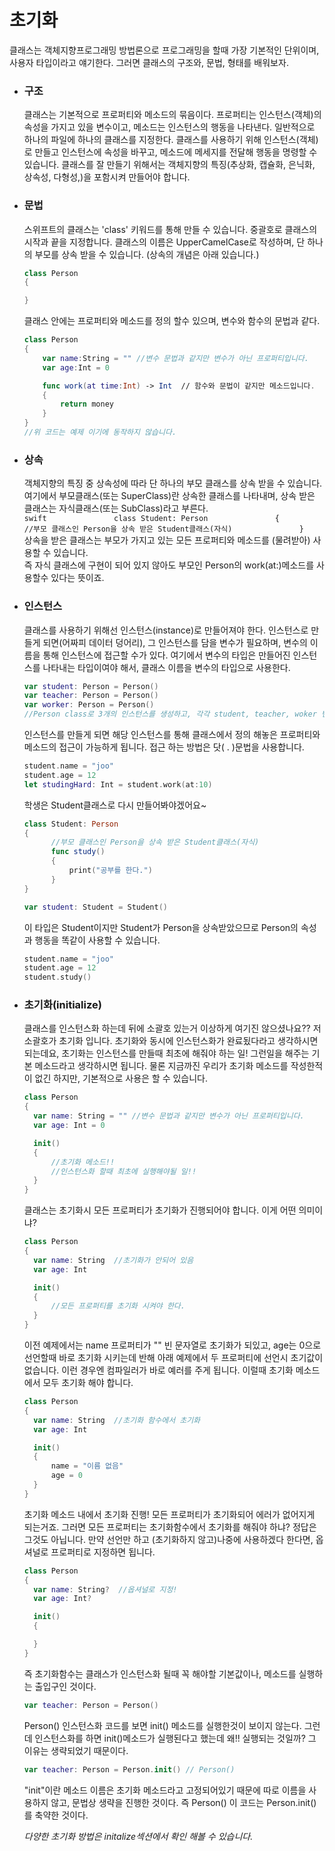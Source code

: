 # 초기화

클래스는 객체지향프로그래밍 방법론으로 프로그래밍을 할때 가장 기본적인 단위이며, 사용자 타입이라고 얘기한다. 그러면 클래스의 구조와, 문법, 형태를 배워보자.

* ### 구조

  클래스는 기본적으로 프로퍼티와 메소드의 묶음이다. 프로퍼티는 인스턴스\(객체\)의 속성을 가지고 있을 변수이고, 메소드는 인스턴스의 행동을 나타낸다. 일반적으로 하나의 파일에 하나의 클래스를 지정한다. 클래스를 사용하기 위해 인스턴스\(객체\)로 만들고 인스턴스에 속성을 바꾸고, 메소드에 메세지를 전달해 행동을 명령할 수 있습니다. 클래스를 잘 만들기 위해서는 객체지향의 특징\(추상화, 캡슐화, 은닉화, 상속성, 다형성,\)을 포함시켜 만들어야 합니다.

* ### 문법

  스위프트의 클래스는 'class' 키워드를 통해 만들 수 있습니다. 중괄호로 클래스의 시작과 끝을 지정합니다. 클래스의 이름은 UpperCamelCase로 작성하며, 단 하나의 부모를 상속 받을 수 있습니다. \(상속의 개념은 아래 있습니다.\)

  ```swift
  class Person
  {

  }
  ```

  클래스 안에는 프로퍼티와 메소드를 정의 할수 있으며, 변수와 함수의 문법과 같다.

  ```swift
  class Person
  {
      var name:String = "" //변수 문법과 같지만 변수가 아닌 프로퍼티입니다.
      var age:Int = 0

      func work(at time:Int) -> Int  // 함수와 문법이 같지만 메소드입니다.
      {
          return money
      }
  }
  //위 코드는 예제 이기에 동작하지 않습니다.
  ```

* ### 상속

  객체지향의 특징 중 상속성에 따라 단 하나의 부모 클래스를 상속 받을 수 있습니다. 여기에서 부모클래스\(또는 SuperClass\)란  상속한 클래스를 나타내며, 상속 받은 클래스는 자식클래스\(또는 SubClass\)라고 부른다.  
  `swift              
  class Student: Person              
  {              
     //부모 클래스인 Person을 상속 받은 Student클래스(자식)              
  }`  
  상속을 받은 클래스는 부모가 가지고 있는 모든 프로퍼티와 메소드를 \(물려받아\) 사용할 수 있습니다.  
  즉 자식 클래스에 구현이 되어 있지 않아도 부모인 Person의 work\(at:\)메소드를 사용할수 있다는 뜻이죠.

* ### 인스턴스

  클래스를 사용하기 위해선 인스턴스\(instance\)로 만들어져야 한다. 인스턴스로 만들게 되면\(어짜피 데이터 덩어리\), 그 인스턴스를 담을 변수가 필요하며, 변수의 이름을 통해 인스턴스에 접근할 수가 있다. 여기에서 변수의 타입은 만들어진 인스턴스를 나타내는 타입이여야 해서, 클래스 이름을 변수의 타입으로 사용한다.

  ```swift
  var student: Person = Person()
  var teacher: Person = Person()
  var worker: Person = Person()
  //Person class로 3개의 인스턴스를 생성하고, 각각 student, teacher, woker 변수에 할당되었으며 각각의 타입은 Person이다.
  ```

  인스턴스를 만들게 되면 해당 인스턴스를 통해 클래스에서 정의 해놓은 프로퍼티와 메소드의 접근이 가능하게 됩니다. 접근 하는 방법은 닷\( . \)문법을 사용합니다.

  ```swift      
  student.name = "joo"              
  student.age = 12              
  let studingHard: Int = student.work(at:10)
  ```

  학생은 Student클래스로 다시 만들어봐야겠어요~

  ```swift
  class Student: Person  
  { 
   		//부모 클래스인 Person을 상속 받은 Student클래스(자식)  
  		func study()  
    	{  
        	print("공부를 한다.")  
    	}  
  }
  ```

  ```swift
  var student: Student = Student()
  ```

  이 타입은 Student이지만 Student가 Person을 상속받았으므로 Person의 속성과 행동을 똑같이 사용할 수 있습니다.

  ```swift
  student.name = "joo"    
  student.age = 12    
  student.study()
  ```

* ### 초기화\(initialize\)

  클래스를 인스턴스화 하는데 뒤에 소괄호 있는거 이상하게 여기진 않으셨나요?? 저 소괄호가 초기화 입니다. 초기화와 동시에 인스턴스화가 완료됬다라고 생각하시면 되는데요, 초기화는 인스턴스를 만들때 최초에 해줘야 하는 일! 그런일을 해주는 기본 메소드라고 생각하시면 됩니다. 물론 지금까진 우리가 초기화 메소드를 작성한적이 없긴 하지만, 기본적으로 사용은 할 수 있습니다.

	```swift
  	class Person
  	{
      var name: String = "" //변수 문법과 같지만 변수가 아닌 프로퍼티입니다.
      var age: Int = 0

      init()
      {
          //초기화 메소드!!
          //인스턴스화 할때 최초에 실행해야될 일!!
      }
  	}
	```

	클래스는 초기화시 모든 프로퍼티가 초기화가 진행되어야 합니다. 이게 어떤 의미이냐?
	
	```swift
  	class Person
  	{
      var name: String  //초기화가 안되어 있음
      var age: Int 

      init()
      {
          //모든 프로퍼티를 초기화 시켜야 한다.
      }
  	}
	```

	이전 예제에서는 name 프로퍼티가 "" 빈 문자열로 초기화가 되있고, age는 0으로 선언할때 바로 초기화 시키는데 반해 아래 예제에서 두 프로퍼티에 선언시 초기값이 없습니다. 이런 경우엔 컴파일러가 바로 예러를 주게 됩니다. 이럴때 초기화 메소드에서 모두 초기화 해야 합니다. 
	
	```swift
  	class Person
  	{
      var name: String  //초기화 함수에서 초기화
      var age: Int 

      init()
      {
          name = "이름 없음"
          age = 0
      }
  	}
	```
	초기화 메소드 내에서 초기화 진행! 모든 프로퍼티가 초기화되어 에러가 없어지게 되는거죠. 그러면 모든 프로퍼티는 초기화함수에서 초기화를 해줘야 하냐? 정답은 그것도 아닙니다. 만약 선언만 하고 (초기화하지 않고)나중에 사용하겠다 한다면, 옵셔널로 프로퍼티로 지정하면 됩니다.
	
	```swift
  	class Person
  	{
      var name: String?  //옵셔널로 지정!
      var age: Int? 

      init()
      {

      }
  	}
	```
	즉 초기화함수는 클래스가 인스턴스화 될때 꼭 해야할 기본값이나, 메소드를 실행하는 출입구인 것이다. 
	

	```swift
  var teacher: Person = Person()
	```
	Person() 인스턴스화 코드를 보면 init() 메소드를 실행한것이 보이지 않는다. 그런데 인스턴스화를 하면 init()메소드가 실행된다고 했는데 왜!! 실행되는 것일까? 그 이유는 생략되었기 때문이다. 
	
	```swift
  var teacher: Person = Person.init() // Person()
	```
	"init"이란 메소드 이름은 초기화 메소드라고 고정되어있기 때문에 따로 이름을 사용하지 않고, 문법상 생략을 진행한 것이다. 즉 Person() 이 코드는 Person.init()를 축약한 것이다. 
	
   	*다양한 초기화 방법은 initalize섹션에서 확인 해볼 수 있습니다.*

